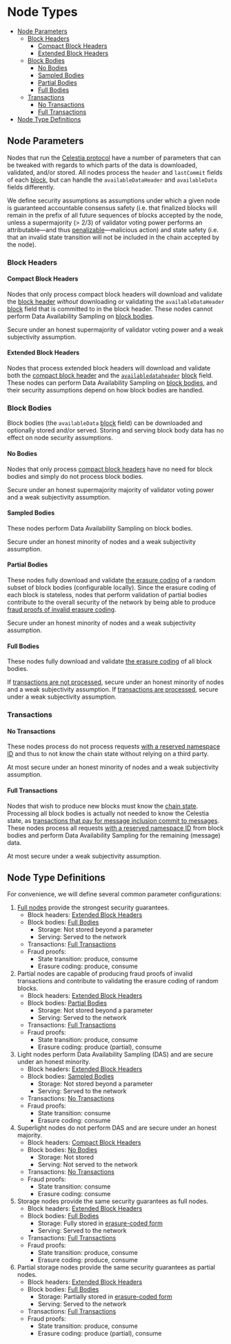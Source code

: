 # Node Types

- [Node Parameters](#node-parameters)
  - [Block Headers](#block-headers)
    - [Compact Block Headers](#compact-block-headers)
    - [Extended Block Headers](#extended-block-headers)
  - [Block Bodies](#block-bodies)
    - [No Bodies](#no-bodies)
    - [Sampled Bodies](#sampled-bodies)
    - [Partial Bodies](#partial-bodies)
    - [Full Bodies](#full-bodies)
  - [Transactions](#transactions)
    - [No Transactions](#no-transactions)
    - [Full Transactions](#full-transactions)
- [Node Type Definitions](#node-type-definitions)

## Node Parameters

Nodes that run the [Celestia protocol](./consensus.md) have a number of parameters that can be tweaked with regards to which parts of the data is downloaded, validated, and/or stored. All nodes process the `header` and `lastCommit` fields of each [block](./data_structures.md#block), but can handle the `availableDataHeader` and `availableData` fields differently.

We define security assumptions as assumptions under which a given node is guaranteed accountable consensus safety (i.e. that finalized blocks will remain in the prefix of all future sequences of blocks accepted by the node, unless a supermajority (> 2/3) of validator voting power performs an attributable—and thus [penalizable](./consensus.md#blockavailabledataevidencedata)—malicious action) and state safety (i.e. that an invalid state transition will not be included in the chain accepted by the node).

### Block Headers

#### Compact Block Headers

Nodes that only process compact block headers will download and validate the [block header](./data_structures.md#header) _without_ downloading or validating the `availableDataHeader` [block](./data_structures.md#block) field that is committed to in the block header. These nodes cannot perform Data Availability Sampling on [block bodies](#block-bodies).

Secure under an honest supermajority of validator voting power and a weak subjectivity assumption.

#### Extended Block Headers

Nodes that process extended block headers will download and validate both the [compact block header](#compact-block-headers) and the
[`availabledataheader`](./data_structures.md##availabledataheader) [block](./data_structures.md#block) field. These nodes can perform Data Availability Sampling on [block bodies](#block-bodies), and their security assumptions depend on how block bodies are handled.

### Block Bodies

Block bodies (the `availableData` [block](./data_structures.md#block) field) can be downloaded and optionally stored and/or served. Storing and serving block body data has no effect on node security assumptions.

#### No Bodies

Nodes that only process [compact block headers](#compact-block-headers) have no need for block bodies and simply do not process block bodies.

Secure under an honest supermajority majority of validator voting power and a weak subjectivity assumption.

#### Sampled Bodies

These nodes perform Data Availability Sampling on block bodies.

Secure under an honest minority of nodes and a weak subjectivity assumption.

#### Partial Bodies

These nodes fully download and validate [the erasure coding](./data_structures.md#2d-reed-solomon-encoding-scheme) of a random subset of block bodies (configurable locally). Since the erasure coding of each block is stateless, nodes that perform validation of partial bodies contribute to the overall security of the network by being able to produce [fraud proofs of invalid erasure coding](./data_structures.md#invalid-erasure-coding).

Secure under an honest minority of nodes and a weak subjectivity assumption.

#### Full Bodies

These nodes fully download and validate [the erasure coding](./data_structures.md#2d-reed-solomon-encoding-scheme) of all block bodies.

If [transactions are not processed](#no-transactions), secure under an honest minority of nodes and a weak subjectivity assumption. If [transactions are processed](#full-transactions), secure under a weak subjectivity assumption.

### Transactions

#### No Transactions

These nodes process do not process requests [with a reserved namespace ID](./data_structures.md#arranging-available-data-into-shares) and thus to not know the chain state without relying on a third party.

At most secure under an honest minority of nodes and a weak subjectivity assumption.

#### Full Transactions

Nodes that wish to produce new blocks must know the [chain state](./data_structures.md#state). Processing all block bodies is actually not needed to know the Celestia state, as [transactions that pay for message inclusion commit to messages](./../rationale/message_block_layout.md). These nodes process all requests [with a reserved namespace ID](./data_structures.md#arranging-available-data-into-shares) from block bodies and perform Data Availability Sampling for the remaining (message) data.

At most secure under a weak subjectivity assumption.

## Node Type Definitions

For convenience, we will define several common parameter configurations:

1. [Full nodes](https://en.bitcoin.it/wiki/Full_node) provide the strongest security guarantees.
    - Block headers: [Extended Block Headers](#extended-block-headers)
    - Block bodies: [Full Bodies](#full-bodies)
        - Storage: Not stored beyond a parameter
        - Serving: Served to the network
    - Transactions: [Full Transactions](#full-transactions)
    - Fraud proofs:
        - State transition: produce, consume
        - Erasure coding: produce, consume
1. Partial nodes are capable of producing fraud proofs of invalid transactions and contribute to validating the erasure coding of random blocks.
    - Block headers: [Extended Block Headers](#extended-block-headers)
    - Block bodies: [Partial Bodies](#partial-bodies)
        - Storage: Not stored beyond a parameter
        - Serving: Served to the network
    - Transactions: [Full Transactions](#full-transactions)
    - Fraud proofs:
        - State transition: produce, consume
        - Erasure coding: produce (partial), consume
1. Light nodes perform Data Availability Sampling (DAS) and are secure under an honest minority.
    - Block headers: [Extended Block Headers](#extended-block-headers)
    - Block bodies: [Sampled Bodies](#sampled-bodies)
        - Storage: Not stored beyond a parameter
        - Serving: Served to the network
    - Transactions: [No Transactions](#no-transactions)
    - Fraud proofs:
        - State transition: consume
        - Erasure coding: consume
1. Superlight nodes do not perform DAS and are secure under an honest majority.
    - Block headers: [Compact Block Headers](#compact-block-headers)
    - Block bodies: [No Bodies](#no-bodies)
        - Storage: Not stored
        - Serving: Not served to the network
    - Transactions: [No Transactions](#no-transactions)
    - Fraud proofs:
        - State transition: consume
        - Erasure coding: consume
1. Storage nodes provide the same security guarantees as full nodes.
    - Block headers: [Extended Block Headers](#extended-block-headers)
    - Block bodies: [Full Bodies](#full-bodies)
        - Storage: Fully stored in [erasure-coded form](./data_structures.md#2d-reed-solomon-encoding-scheme)
        - Serving: Served to the network
    - Transactions: [Full Transactions](#full-transactions)
    - Fraud proofs:
        - State transition: produce, consume
        - Erasure coding: produce, consume
1. Partial storage nodes provide the same security guarantees as partial nodes.
    - Block headers: [Extended Block Headers](#extended-block-headers)
    - Block bodies: [Full Bodies](#full-bodies)
        - Storage: Partially stored in [erasure-coded form](./data_structures.md#2d-reed-solomon-encoding-scheme)
        - Serving: Served to the network
    - Transactions: [Full Transactions](#full-transactions)
    - Fraud proofs:
        - State transition: produce, consume
        - Erasure coding: produce (partial), consume
